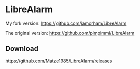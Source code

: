 # LibreAlarm

My fork version:
https://github.com/jamorham/LibreAlarm

The original version:
https://github.com/pimpimmi/LibreAlarm

## Download

https://github.com/Matze1985/LibreAlarm/releases